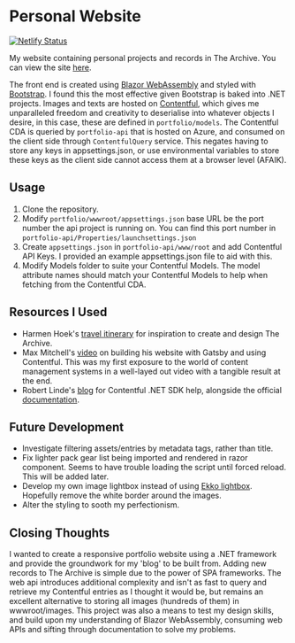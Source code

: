 # Personal Website
[![Netlify Status](https://api.netlify.com/api/v1/badges/9fcda215-bdf5-47b2-a5a6-72c4a546aace/deploy-status)](https://app.netlify.com/sites/trusting-darwin-9db938/deploys)

My website containing personal projects and records in The Archive. You can view the site [here](https://jamesaide.com/).

The front end is created using [Blazor WebAssembly](https://dotnet.microsoft.com/en-us/apps/aspnet/web-apps/blazor) and styled with [Bootstrap](https://getbootstrap.com/). I found this the most effective given Bootstrap is baked into .NET projects. Images and texts are hosted on [Contentful](https://www.contentful.com/), which gives me unparalleled freedom and creativity to deserialise into whatever objects I desire, in this case, these are defined in ```portfolio/models```. The Contentful CDA is queried by ```portfolio-api``` that is hosted on Azure, and consumed on the client side through ```ContentfulQuery``` service.
This negates having to store any keys in appsettings.json, or use environmental variables to store these keys as the client side cannot access them at a browser level (AFAIK).

## Usage
1. Clone the repository.
2. Modify ```portfolio/wwwroot/appsettings.json``` base URL be the port number the api project is running on. You can find this port number in ```portfolio-api/Properties/launchsettings.json```
3. Create ```appsettings.json``` in ```portfolio-api/www/root``` and add Contentful API Keys. I provided an example appsettings.json file to aid with this. 
4. Modify Models folder to suite your Contentful Models. The model attribute names should match your Contentful Models to help when fetching from the Contentful CDA.

## Resources I Used
- Harmen Hoek's [travel itinerary](https://harmenhoek.com/) for inspiration to create and design The Archive.
- Max Mitchell's [video](https://www.youtube.com/watch?v=m6vxzu95sOI&t=445s) on building his website with Gatsby and using Contentful. This was my first exposure to the world of content management systems in a well-layed out video with a tangible result at the end. 
- Robert Linde's [blog](https://robertlinde.se/) for Contentful .NET SDK help, alongside the official [documentation](https://www.contentful.com/developers/docs/net/tutorials/using-net-cda-sdk/).
## Future Development
- Investigate filtering assets/entries by metadata tags, rather than title.
- Fix lighter pack gear list being imported and rendered in razor component. Seems to have trouble loading the script until forced reload. This will be added later.
- Develop my own image lightbox instead of using [Ekko lightbox](http://ashleydw.github.io/lightbox/). Hopefully remove the white border around the images.
- Alter the styling to sooth my perfectionism. 

## Closing Thoughts
I wanted to create a responsive portfolio website using a .NET framework and provide the groundwork for my 'blog' to be built from. Adding new records to The Archive is simple due to the power of SPA frameworks. The web api introduces additional complexity and isn't as fast to query and retrieve my Contentful entries as I thought it would be, but remains an excellent alternative to storing all images (hundreds of them) in wwwroot/images.
This project was also a means to test my design skills, and build upon my understanding of Blazor WebAssembly, consuming web APIs and sifting through documentation to solve my problems.
